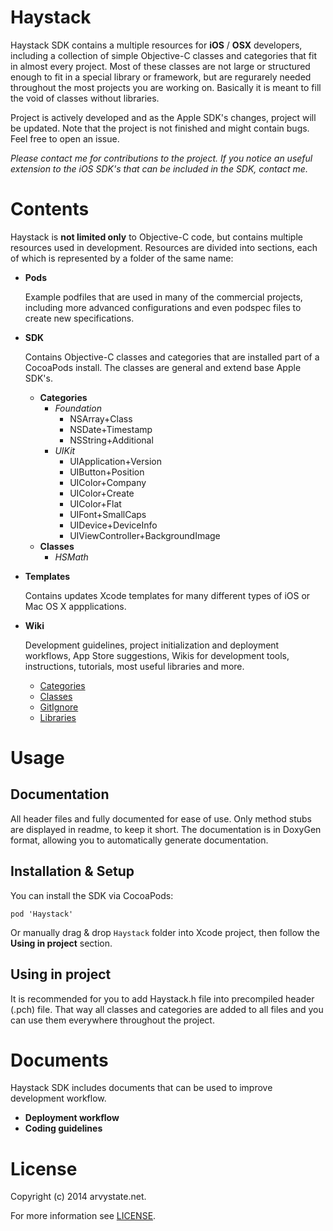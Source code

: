 Haystack
========

Haystack SDK contains a multiple resources for **iOS** / **OSX** developers, including a collection of simple Objective-C classes and categories that fit in almost every project. Most of these classes are not large or structured enough to fit in a special library or framework, but are regurarely needed throughout the most projects you are working on. Basically it is meant to fill the void of classes without libraries.

Project is actively developed and as the Apple SDK's changes, project will be updated. Note that the project is not finished and might contain bugs. Feel free to open an issue.

*Please contact me for contributions to the project. If you notice an useful extension to the iOS SDK's that can be included in the SDK, contact me.*

Contents
========
Haystack is **not limited only** to Objective-C code, but contains multiple resources used in development. Resources are divided into sections, each of which is represented by a folder of the same name:

- **Pods**

   Example podfiles that are used in many of the commercial projects, including more advanced configurations and even podspec files to create new specifications.  

- **SDK**

   Contains Objective-C classes and categories that are installed part of a CocoaPods install. The classes are general and extend base Apple SDK's.  
   
   - **Categories**
     - *Foundation*
        - NSArray+Class
        - NSDate+Timestamp
        - NSString+Additional
     - *UIKit*
        - UIApplication+Version 
        - UIButton+Position
        - UIColor+Company
        - UIColor+Create
        - UIColor+Flat
        - UIFont+SmallCaps
        - UIDevice+DeviceInfo
        - UIViewController+BackgroundImage
   - **Classes**
     - *HSMath*

- **Templates**

   Contains updates Xcode templates for many different types of iOS or Mac OS X appplications.

- **Wiki**

   Development guidelines, project initialization and deployment workflows, App Store suggestions, Wikis for development tools, instructions, tutorials, most useful libraries and more.  
   
   - [Categories](https://github.com/Legoless/Haystack/blob/master/Wiki/Categories.md)
   - [Classes](https://github.com/Legoless/Haystack/blob/master/Wiki/Classes.md)
   - [GitIgnore](https://github.com/Legoless/Haystack/blob/master/Wiki/GitIgnore.md)
   - [Libraries](https://github.com/Legoless/Haystack/blob/master/Wiki/Libraries.md)

Usage
=======

Documentation
-------
All header files and fully documented for ease of use. Only method stubs are displayed in readme, to keep it short. The documentation is in DoxyGen format, allowing you to automatically generate documentation.

Installation & Setup
--------
You can install the SDK via CocoaPods:
```
pod 'Haystack'
```

Or manually drag & drop `Haystack` folder into Xcode project, then follow the **Using in project** section.

Using in project
--------
It is recommended for you to add Haystack.h file into precompiled header (.pch) file. That way all classes and categories are added to all files and you can use them everywhere throughout the project.

Documents
=======
Haystack SDK includes documents that can be used to improve development workflow.

- **Deployment workflow**
- **Coding guidelines**

License
=======

Copyright (c) 2014 arvystate.net.

For more information see [LICENSE](https://github.com/Legoless/Haystack/blob/master/LICENSE).
